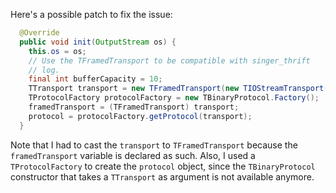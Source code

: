 Here's a possible patch to fix the issue:

```java
  @Override
  public void init(OutputStream os) {
    this.os = os;
    // Use the TFramedTransport to be compatible with singer_thrift
    // log.
    final int bufferCapacity = 10;
    TTransport transport = new TFramedTransport(new TIOStreamTransport(os), bufferCapacity);
    TProtocolFactory protocolFactory = new TBinaryProtocol.Factory();
    framedTransport = (TFramedTransport) transport;
    protocol = protocolFactory.getProtocol(transport);
  }
```

Note that I had to cast the `transport` to `TFramedTransport` because the `framedTransport` variable is declared as such. Also, I used a `TProtocolFactory` to create the `protocol` object, since the `TBinaryProtocol` constructor that takes a `TTransport` as argument is not available anymore.
